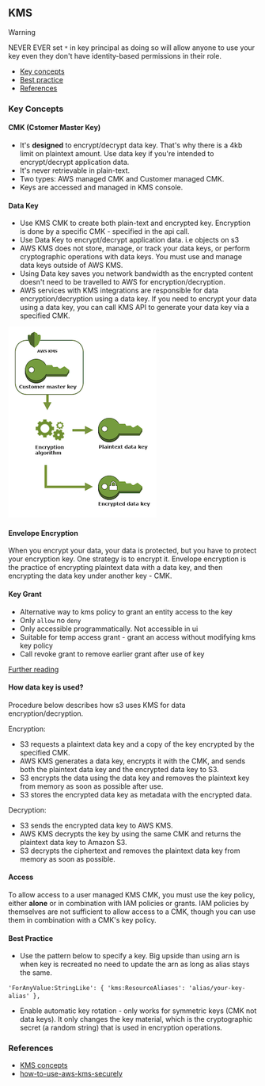 ## KMS

> [!WARNING]
> NEVER EVER set `*` in key principal as doing so will allow anyone to use your key even they don't have identity-based permissions in their role.

- [Key concepts](#key-concepts)
- [Best practice](#best-practice)
- [References](#references)

### Key Concepts

#### CMK (Cstomer Master Key)
- It's **designed** to encrypt/decrypt data key. That's why there is a 4kb limit on plaintext amount. Use data key if you're intended to encrypt/decrypt application data.
- It's never retrievable in plain-text.
- Two types: AWS managed CMK and Customer managed CMK.
- Keys are accessed and managed in KMS console.

#### Data Key
- Use KMS CMK to create both plain-text and encrypted key. Encryption is done by a specific CMK - specified in the api call.
- Use Data Key to encrypt/decrypt application data. i.e objects on s3
- AWS KMS does not store, manage, or track your data keys, or perform cryptographic operations with data keys. You must use and manage data keys outside of AWS KMS.
- Using Data key saves you network bandwidth as the encrypted content doesn't need to be travelled to AWS for encryption/decryption.
- AWS services with KMS integrations are responsible for data encryption/decryption using a data key. If you need to encrypt your data using a data key, you can call KMS API to generate your data key via a specified CMK.

![data key](data-key.png)

#### Envelope Encryption

When you encrypt your data, your data is protected, but you have to protect your encryption key. One strategy is to encrypt it. Envelope encryption is the practice of encrypting plaintext data with a data key, and then encrypting the data key under another key - CMK.

#### Key Grant

- Alternative way to kms policy to grant an entity access to the key
- Only `allow` no `deny`
- Only accessible programmatically. Not accessible in ui
- Suitable for temp access grant - grant an access without modifying kms key policy
- Call revoke grant to remove earlier grant after use of key

[Further reading](https://cloudsecuritymasterclass.com/kms-grants/)

#### How data key is used?

Procedure below describes how s3 uses KMS for data encryption/decryption.

Encryption:
- S3 requests a plaintext data key and a copy of the key encrypted by the specified CMK.
- AWS KMS generates a data key, encrypts it with the CMK, and sends both the plaintext data key and the encrypted data key to S3.
- S3 encrypts the data using the data key and removes the plaintext key from memory as soon as possible after use.
- S3 stores the encrypted data key as metadata with the encrypted data.

Decryption:
- S3 sends the encrypted data key to AWS KMS.
- AWS KMS decrypts the key by using the same CMK and returns the plaintext data key to Amazon S3.
- S3 decrypts the ciphertext and removes the plaintext data key from memory as soon as possible.

#### Access

To allow access to a user managed KMS CMK, you must use the key policy, either **alone** or in combination with IAM policies or grants. IAM policies by themselves are not sufficient to allow access to a CMK, though you can use them in combination with a CMK's key policy.

#### Best Practice

- Use the pattern below to specify a key. Big upside than using arn is when key is recreated no need to update the arn as long as alias stays the same.

```
'ForAnyValue:StringLike': { 'kms:ResourceAliases': 'alias/your-key-alias' },
```

- Enable automatic key rotation - only works for symmetric keys (CMK not data keys). It only changes the key material, which is the cryptographic secret (a random string) that is used in encryption operations.

### References

- [KMS concepts](https://docs.aws.amazon.com/kms/latest/developerguide/concepts.html#data-keys)
- [how-to-use-aws-kms-securely](https://security.stackexchange.com/questions/146330/how-to-use-aws-kms-securely)
